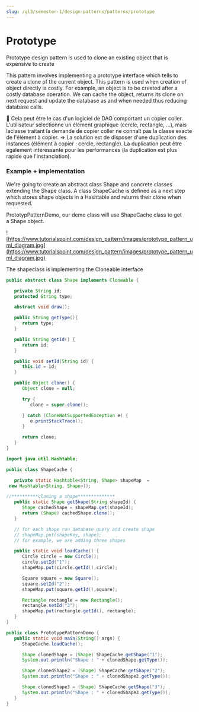 ```yaml
---
slug: /gl3/semester-1/design-patterns/patterns/prototype
---
```


# Prototype

Prototype design pattern is used to clone an existing object that is expensive to create

This pattern involves implementing a prototype interface which tells to create a clone of the current object. This pattern is used when creation of object directly is costly. For example, an object is to be created after a costly database operation. We can cache the object, returns its clone on next request and update the database as and when needed thus reducing database calls.

<aside>
📎 Cela peut être le cas d'un logiciel de DAO comportant un copier coller.
L'utilisateur sélectionne un élément graphique (cercle, rectangle, ...), mais laclasse traitant la demande de copier coller ne connaît pas la classe exacte de l'élément à copier.
⇒ La solution est de disposer d'une duplication des instances (élément à copier : cercle, rectangle). La duplication peut être également intéressante pour les performances (la duplication est plus rapide que l'instanciation).

</aside>

### Example + implementation

We're going to create an abstract class Shape and concrete classes extending the Shape class. A class ShapeCache is defined as a next step which stores shape objects in a Hashtable and returns their clone when requested.

PrototypPatternDemo, our demo class will use ShapeCache class to get a Shape object.

![https://www.tutorialspoint.com/design_pattern/images/prototype_pattern_uml_diagram.jpg](https://www.tutorialspoint.com/design_pattern/images/prototype_pattern_uml_diagram.jpg)

The shapeclass is implementing the Cloneable interface

```java
public abstract class Shape implements Cloneable {

   private String id;
   protected String type;

   abstract void draw();

   public String getType(){
      return type;
   }

   public String getId() {
      return id;
   }

   public void setId(String id) {
      this.id = id;
   }

   public Object clone() {
      Object clone = null;

      try {
         clone = super.clone();

      } catch (CloneNotSupportedException e) {
         e.printStackTrace();
      }

      return clone;
   }
}
```

```java
import java.util.Hashtable;

public class ShapeCache {

   private static Hashtable<String, Shape> shapeMap  =
 new Hashtable<String, Shape>();

//**********cloning a shape**************
   public static Shape getShape(String shapeId) {
      Shape cachedShape = shapeMap.get(shapeId);
      return (Shape) cachedShape.clone();
   }

   // for each shape run database query and create shape
   // shapeMap.put(shapeKey, shape);
   // for example, we are adding three shapes

   public static void loadCache() {
      Circle circle = new Circle();
      circle.setId("1");
      shapeMap.put(circle.getId(),circle);

      Square square = new Square();
      square.setId("2");
      shapeMap.put(square.getId(),square);

      Rectangle rectangle = new Rectangle();
      rectangle.setId("3");
      shapeMap.put(rectangle.getId(), rectangle);
   }
}
```

```java
public class PrototypePatternDemo {
   public static void main(String[] args) {
      ShapeCache.loadCache();

      Shape clonedShape = (Shape) ShapeCache.getShape("1");
      System.out.println("Shape : " + clonedShape.getType());

      Shape clonedShape2 = (Shape) ShapeCache.getShape("2");
      System.out.println("Shape : " + clonedShape2.getType());

      Shape clonedShape3 = (Shape) ShapeCache.getShape("3");
      System.out.println("Shape : " + clonedShape3.getType());
   }
}
```
